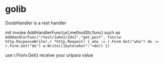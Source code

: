 # golib

DoobHandler is a rest handler

init invoke AddHandlerFunc(url,methodStr,func)
such as
`AddHandlerFunc("/test/{who}/{do}","get,post", func(w http.ResponseWriter,r *http.Request) {
    who := r.Form.Get("who")
    do := r.Form.Get("do")
    w.Write([]byte(who+":"+do))
})`

use r.From.Get() receive your urlpara value